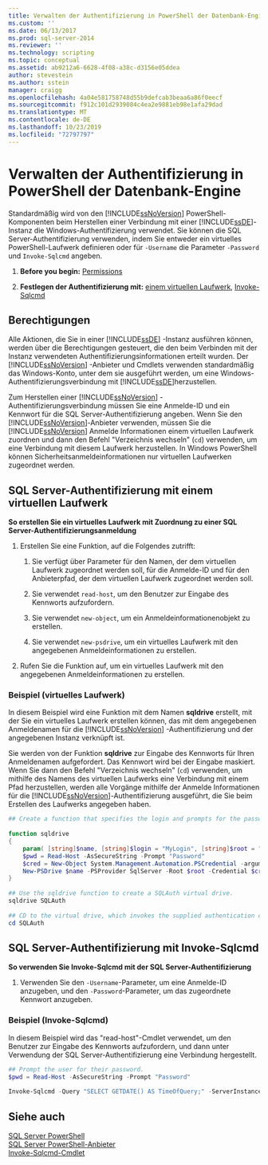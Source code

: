 ```yaml
---
title: Verwalten der Authentifizierung in PowerShell der Datenbank-Engine | Microsoft-Dokumentation
ms.custom: ''
ms.date: 06/13/2017
ms.prod: sql-server-2014
ms.reviewer: ''
ms.technology: scripting
ms.topic: conceptual
ms.assetid: ab9212a6-6628-4f08-a38c-d3156e05ddea
author: stevestein
ms.author: sstein
manager: craigg
ms.openlocfilehash: 4a04e581758748d55b9defcab3beaa6a86f0eecf
ms.sourcegitcommit: f912c101d2939084c4ea2e9881eb98e1afa29dad
ms.translationtype: MT
ms.contentlocale: de-DE
ms.lasthandoff: 10/23/2019
ms.locfileid: "72797797"
---
```

# <a name="manage-authentication-in-database-engine-powershell"></a>Verwalten der Authentifizierung in PowerShell der Datenbank-Engine
  Standardmäßig wird von den [!INCLUDE[ssNoVersion](../includes/ssnoversion-md.md)] PowerShell-Komponenten beim Herstellen einer Verbindung mit einer [!INCLUDE[ssDE](../includes/ssde-md.md)]-Instanz die Windows-Authentifizierung verwendet. Sie können die SQL Server-Authentifizierung verwenden, indem Sie entweder ein virtuelles PowerShell-Laufwerk definieren oder für `-Username` die Parameter `-Password` und `Invoke-Sqlcmd` angeben.  
  
1.  **Before you begin:**  [Permissions](#Permissions)  
  
2.  **Festlegen der Authentifizierung mit:**  [einem virtuellen Laufwerk](#SQLAuthVirtDrv), [Invoke-Sqlcmd](#SQLAuthInvSqlCmd)  
  
##  <a name="Permissions"></a> Berechtigungen  
 Alle Aktionen, die Sie in einer [!INCLUDE[ssDE](../includes/ssde-md.md)] -Instanz ausführen können, werden über die Berechtigungen gesteuert, die den beim Verbinden mit der Instanz verwendeten Authentifizierungsinformationen erteilt wurden. Der [!INCLUDE[ssNoVersion](../includes/ssnoversion-md.md)] -Anbieter und Cmdlets verwenden standardmäßig das Windows-Konto, unter dem sie ausgeführt werden, um eine Windows-Authentifizierungsverbindung mit [!INCLUDE[ssDE](../includes/ssde-md.md)]herzustellen.  
  
 Zum Herstellen einer [!INCLUDE[ssNoVersion](../includes/ssnoversion-md.md)] -Authentifizierungsverbindung müssen Sie eine Anmelde-ID und ein Kennwort für die SQL Server-Authentifizierung angeben. Wenn Sie den [!INCLUDE[ssNoVersion](../includes/ssnoversion-md.md)]-Anbieter verwenden, müssen Sie die [!INCLUDE[ssNoVersion](../includes/ssnoversion-md.md)] Anmelde Informationen einem virtuellen Laufwerk zuordnen und dann den Befehl "Verzeichnis wechseln" (`cd`) verwenden, um eine Verbindung mit diesem Laufwerk herzustellen. In Windows PowerShell können Sicherheitsanmeldeinformationen nur virtuellen Laufwerken zugeordnet werden.  
  
##  <a name="SQLAuthVirtDrv"></a> SQL Server-Authentifizierung mit einem virtuellen Laufwerk  
 **So erstellen Sie ein virtuelles Laufwerk mit Zuordnung zu einer SQL Server-Authentifizierungsanmeldung**  
  
1.  Erstellen Sie eine Funktion, auf die Folgendes zutrifft:  
  
    1.  Sie verfügt über Parameter für den Namen, der dem virtuellen Laufwerk zugeordnet werden soll, für die Anmelde-ID und für den Anbieterpfad, der dem virtuellen Laufwerk zugeordnet werden soll.  
  
    2.  Sie verwendet `read-host`, um den Benutzer zur Eingabe des Kennworts aufzufordern.  
  
    3.  Sie verwendet `new-object`, um ein Anmeldeinformationenobjekt zu erstellen.  
  
    4.  Sie verwendet `new-psdrive`, um ein virtuelles Laufwerk mit den angegebenen Anmeldeinformationen zu erstellen.  
  
2.  Rufen Sie die Funktion auf, um ein virtuelles Laufwerk mit den angegebenen Anmeldeinformationen zu erstellen.  
  
### <a name="example-virtual-drive"></a>Beispiel (virtuelles Laufwerk)  
 In diesem Beispiel wird eine Funktion mit dem Namen **sqldrive** erstellt, mit der Sie ein virtuelles Laufwerk erstellen können, das mit dem angegebenen Anmeldenamen für die [!INCLUDE[ssNoVersion](../includes/ssnoversion-md.md)] -Authentifizierung und der angegebenen Instanz verknüpft ist.  
  
 Sie werden von der Funktion **sqldrive** zur Eingabe des Kennworts für Ihren Anmeldenamen aufgefordert. Das Kennwort wird bei der Eingabe maskiert. Wenn Sie dann den Befehl "Verzeichnis wechseln" (`cd`) verwenden, um mithilfe des Namens des virtuellen Laufwerks eine Verbindung mit einem Pfad herzustellen, werden alle Vorgänge mithilfe der Anmelde Informationen für die [!INCLUDE[ssNoVersion](../includes/ssnoversion-md.md)]-Authentifizierung ausgeführt, die Sie beim Erstellen des Laufwerks angegeben haben.  
  
```powershell
## Create a function that specifies the login and prompts for the password.  
  
function sqldrive  
{  
    param( [string]$name, [string]$login = "MyLogin", [string]$root = "SQLSERVER:\SQL\MyComputer\MyInstance" )  
    $pwd = Read-Host -AsSecureString -Prompt "Password"  
    $cred = New-Object System.Management.Automation.PSCredential -argumentlist $login, $pwd  
    New-PSDrive $name -PSProvider SqlServer -Root $root -Credential $cred -Scope 1  
}  
  
## Use the sqldrive function to create a SQLAuth virtual drive.  
sqldrive SQLAuth  
  
## CD to the virtual drive, which invokes the supplied authentication credentials.  
cd SQLAuth  
```  
  
##  <a name="SQLAuthInvSqlCmd"></a> SQL Server-Authentifizierung mit Invoke-Sqlcmd  
 **So verwenden Sie Invoke-Sqlcmd mit der SQL Server-Authentifizierung**  
  
1.  Verwenden Sie den `-Username`-Parameter, um eine Anmelde-ID anzugeben, und den `-Password`-Parameter, um das zugeordnete Kennwort anzugeben.  
  
### <a name="example-invoke-sqlcmd"></a>Beispiel (Invoke-Sqlcmd)  
 In diesem Beispiel wird das "read-host"-Cmdlet verwendet, um den Benutzer zur Eingabe des Kennworts aufzufordern, und dann unter Verwendung der SQL Server-Authentifizierung eine Verbindung hergestellt.  
  
```powershell
## Prompt the user for their password.  
$pwd = Read-Host -AsSecureString -Prompt "Password"  
  
Invoke-Sqlcmd -Query "SELECT GETDATE() AS TimeOfQuery;" -ServerInstance "MyComputer\MyInstance" -Username "MyLogin" -Password $pwd  
```  
  
## <a name="see-also"></a>Siehe auch  
 [SQL Server PowerShell](sql-server-powershell.md)   
 [SQL Server PowerShell-Anbieter](sql-server-powershell-provider.md)   
 [Invoke-Sqlcmd-Cmdlet](../database-engine/invoke-sqlcmd-cmdlet.md)  
